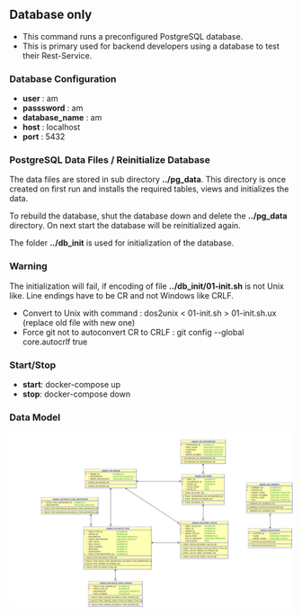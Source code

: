 ## Database only

- This command runs a preconfigured PostgreSQL database.
- This is primary used for backend developers using a database to test their Rest-Service.

### Database Configuration
- **user** : am
- **passsword** : am
- **database_name** : am
- **host** : localhost
- **port** : 5432

### PostgreSQL Data Files / Reinitialize Database

The data files are stored in sub directory **../pg_data**. This directory is once created on first run and installs the required tables, views and initializes the data. 

To rebuild the database, shut the database down and delete the **../pg_data** directory. On next start the database will be reinitialized again.

The folder **../db_init** is used for initialization of the database.

### Warning

The initialization will fail, if encoding of file **../db_init/01-init.sh** is not Unix like. Line endings have to be CR and not Windows like CRLF.

- Convert to Unix with command : dos2unix < 01-init.sh > 01-init.sh.ux (replace old file with new one)
- Force git not to autoconvert CR to CRLF : git config --global core.autocrlf true


### Start/Stop
- **start**: docker-compose up
- **stop**: docker-compose down


### Data Model

![Data Model](akros_ma_dyn.svg)